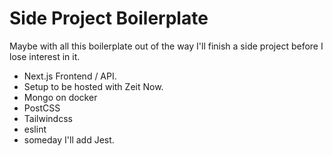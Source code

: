 # Side Project Boilerplate

Maybe with all this boilerplate out of the way I'll finish a side project before I lose interest in it.

- Next.js Frontend / API.
- Setup to be hosted with Zeit Now.
- Mongo on docker
- PostCSS
- Tailwindcss
- eslint
- someday I'll add Jest.

